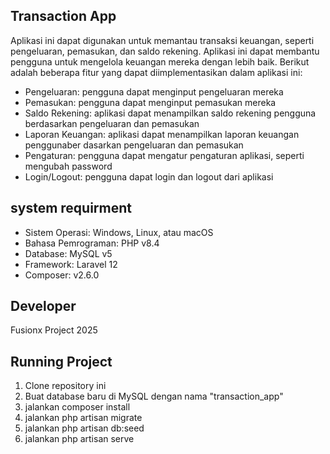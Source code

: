 ## Transaction App

Aplikasi ini dapat digunakan untuk memantau transaksi keuangan, seperti pengeluaran, pemasukan, dan saldo rekening. Aplikasi ini dapat membantu pengguna untuk mengelola keuangan mereka dengan lebih baik. Berikut adalah beberapa fitur yang dapat diimplementasikan dalam aplikasi ini:
- Pengeluaran: pengguna dapat menginput pengeluaran mereka
- Pemasukan: pengguna dapat menginput pemasukan mereka
- Saldo Rekening: aplikasi dapat menampilkan saldo rekening pengguna berdasarkan pengeluaran dan pemasukan
- Laporan Keuangan: aplikasi dapat menampilkan laporan keuangan penggunaber dasarkan pengeluaran dan pemasukan
- Pengaturan: pengguna dapat mengatur pengaturan aplikasi, seperti mengubah password
- Login/Logout: pengguna dapat login dan logout dari aplikasi

## system requirment

- Sistem Operasi: Windows, Linux, atau macOS
- Bahasa Pemrograman: PHP v8.4
- Database: MySQL v5
- Framework: Laravel 12
- Composer: v2.6.0

## Developer

Fusionx Project 2025

## Running Project

1. Clone repository ini
2. Buat database baru di MySQL dengan nama "transaction_app"
3. jalankan composer install
4. jalankan php artisan migrate
5. jalankan php artisan db:seed
6. jalankan php artisan serve